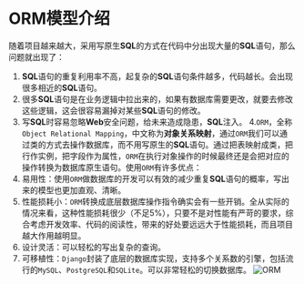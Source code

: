 # ORM模型介绍

随着项目越来越大，采用写原生**SQL**的方式在代码中分出现大量的**SQL**语句，那么问题就出现了：
1. **SQL**语句的重复利用率不高，起复杂的**SQL**语句条件越多，代码越长。会出现很多相近的**SQL**语句。
2. 很多**SQL**语句是在业务逻辑中拉出来的，如果有数据库需要更改，就要去修改这些逻辑，这会很容易漏掉对某些**SQL**语句的修改。
3. 写**SQL**时容易忽略**Web**安全问题，给未来造成隐患，**SQL**注入。
4.`ORM`，全称`Object Relational Mapping`，中文称为**对象关系映射**，通过`ORM`我们可以通过类的方式去操作数据库，而不用写原生的**SQL**语句。通过把表映射成类，把行作实例，把字段作为属性，`ORM`在执行对象操作的时候最终还是会把对应的操作转换为数据库原生语句。使用`ORM`有许多优点：
1. 易用性：使用`ORM`做数据库的开发可以有效的减少重复**SQL**语句的概率，写出来的模型也更加直观、清晰。
2. 性能损耗小：`ORM`转换成底层数据库操作指令确实会有一些开销。全从实际的情况来看，这种性能损耗很少（不足5%），只要不是对性能有严苛的要求，综合考虑开发效率、代码的阅读性，带来的好处要远远大于性能损耗，而且项目越大作用越明显。
3. 设计灵活：可以轻松的写出复杂的查询。
4. 可移植性：`Django`封装了底层的数据库实现，支持多个关系数的引擎，包括流行的`MySQL`、`PostgreSQL`和`SQLite`。可以非常轻松的切换数据库。
![ORM](http://ww1.sinaimg.cn/large/006k72Wegy1fpq8p75pnaj30go0akt9b.jpg)